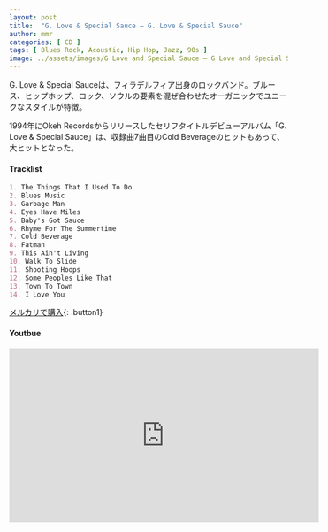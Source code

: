 ```yaml
---
layout: post
title:  "G. Love & Special Sauce – G. Love & Special Sauce"
author: mmr
categories: [ CD ]
tags: [ Blues Rock, Acoustic, Hip Hop, Jazz, 90s ]
image: ../assets/images/G Love and Special Sauce – G Love and Special Sauce.webp
---
```


G. Love & Special Sauceは、フィラデルフィア出身のロックバンド。ブルース、ヒップホップ、ロック、ソウルの要素を混ぜ合わせたオーガニックでユニークなスタイルが特徴。

1994年にOkeh Recordsからリリースしたセリフタイトルデビューアルバム「G. Love & Special Sauce」は、収録曲7曲目のCold Beverageのヒットもあって、大ヒットとなった。


#### Tracklist
```md
1. The Things That I Used To Do
2. Blues Music
3. Garbage Man
4. Eyes Have Miles
5. Baby's Got Sauce
6. Rhyme For The Summertime
7. Cold Beverage
8. Fatman
9. This Ain't Living
10. Walk To Slide
11. Shooting Hoops
12. Some Peoples Like That
13. Town To Town
14. I Love You

```

[メルカリで購入](https://jp.mercari.com/item/m90203298865?afid=6142608987){: .button1}

#### Youtbue
<iframe width="560" height="315" src="https://www.youtube.com/embed/C2if2LR7LTs?si=mEI5tgWtj63fkqWC" title="YouTube video player" frameborder="0" allow="accelerometer; autoplay; clipboard-write; encrypted-media; gyroscope; picture-in-picture; web-share" referrerpolicy="strict-origin-when-cross-origin" allowfullscreen></iframe>